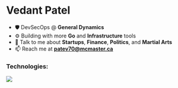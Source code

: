 <h1 align="left">Vedant Patel</h1>

- 🛡️ DevSecOps @ **General Dynamics**  
- ⚙️ Building with more **Go** and **Infrastructure** tools  
- 💬 Talk to me about **Startups**, **Finance**, **Politics**, and **Martial Arts**  
- 📫 Reach me at **patev70@mcmaster.ca**



<h3 align="left">Technologies:</h3>
<p align="left">
  <a href="https://skillicons.dev">
    <img src="https://skillicons.dev/icons?i=go,docker,kubernetes,postgres,terraform,ansible,aws,linux" />
  </a>
</p>


